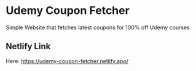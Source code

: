 # Udemy Coupon Fetcher

Simple Website that fetches latest coupons for 100% off Udemy courses

## Netlify Link
Here: https://udemy-coupon-fetcher.netlify.app/